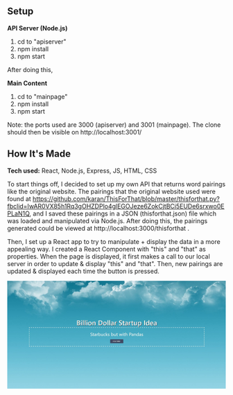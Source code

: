 ## Setup

**API Server (Node.js)**
 1. cd to "apiserver"
 2. npm install
 3. npm start

After doing this, 

**Main Content**

1. cd to "mainpage"
2. npm install
3. npm start

Note: the ports used are 3000 (apiserver) and 3001 (mainpage). 
The clone should then be visible on http://localhost:3001/

## How It's Made
**Tech used:** React, Node.js, Express, JS, HTML, CSS


To start things off, I decided to set up my own API that returns word pairings like the original website. The pairings that the original website used were found at https://github.com/karan/ThisForThat/blob/master/thisforthat.py?fbclid=IwAR0VX85h1Rq3gOHZDPlo4glEGOJeze6ZokCjtBCi5EUDe6srxwo0EPLaN1Q, and I saved these pairings in a JSON (thisforthat.json) file which was loaded and manipulated via Node.js. After doing this, the pairings generated could be viewed at http://localhost:3000/thisforthat .

Then, I set up a React app to try to manipulate + display the data in a more appealing way. I created a React Component with "this" and "that" as properties. When the page is displayed, it first makes a call to our local server in order to update & display "this" and "that". Then, new pairings are updated & displayed each time the button is pressed. 


![Sample Screenshot](exampleScreenshot.JPG?raw=true)
